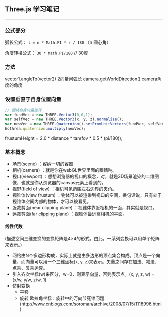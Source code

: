 ## Three.js 学习笔记

----------------------

### 公式部分

弧长公式： `l = n * Math.PI * r / 180`  （n 圆心角）

角度转换公式： `30 * Math.PI/180`  // 30度


### 方法

vector1.angleTo(vector2)  2向量间弧长
camera.getWorldDirection()  camera角度的角度


### 设置垂直于自身位置向量

```js
// 围绕自身向量旋转
var fundVec = new THREE.Vector3(0,0,1);
var selfVec = new THREE.Vector3(x, y, z).normalize();
var newVec = new THREE.Quaternion().setFromUnitVectors(fundVec, selfVec);
hotArea.quaternion.multiply(newVec);
```

frustumHeight = 2.0 * distance * tan(fov * 0.5 * (pi/180));

### 基本概念

* 场景(scene) ：容纳一切的容器
* 相机(camera) ：就是你在webGL世界里面的眼睛呐。
* 视口(viewport) ：想想浏览器的视口的概念，对，就是3D场景渲染的二维图像，也就是你从浏览器的canvas元素上看到的。
* 视野(field of view) ：相机可见范围左右边界的夹角。
* 视锥体(view frustum) ：物体可以被渲染到视口的空间，换句话说，只有处于视锥体空间内部的物体，才可以被看见。
* 近裁剪面(near clipping plane) ：视锥体靠近相机的一面，其实就是视口。
* 远裁剪面(far clipping plane) ：视锥体最远离相机的平面。


#### 线性代数

(描述空间三维变换的变换矩阵是4×4的形式。由此，一系列变换可以用单个矩阵来表示。)

* 网格由N个多边形构成，实际上就是由多边形的顶点集合构成。顶点是一个向量，而向量可以用一个三维坐标(x, y, z)来表示。矢量之间存在加法、减法、点乘、叉乘运算。
* 引入齐次坐标(w)来区分，w=0，则表示向量，否则表示点。(x, y, z, w) = (x/w, y/w, z/w, 1)
* 仿射变换
    - 平移
    - 旋转 欧拉角坐标：旋转中的万向节死锁问题(http://www.cnblogs.com/soroman/archive/2008/07/15/1118996.html)
















